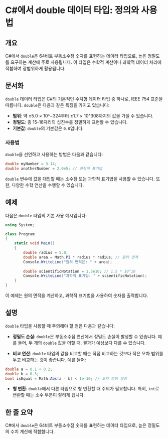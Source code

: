 <!--
Meta Description: # C#에서 double 데이터 타입: 정의와 사용법 ## 개요 C#에서 `double`은 64비트 부동소수점 숫자를 표현하는 데이터 타입으로, 높은 정밀도를 요구하는 계산에 주로 사용됩니다. 이 타입은 수학적 계산이나 과학적 데이터 처리에 적합하여 광범위하게 활용됩니...
Meta Keywords: double, 있습니다, 데이터, 과학적, 부동소수점
-->

# C#에서 double 데이터 타입: 정의와 사용법

## 개요
C#에서 `double`은 64비트 부동소수점 숫자를 표현하는 데이터 타입으로, 높은 정밀도를 요구하는 계산에 주로 사용됩니다. 이 타입은 수학적 계산이나 과학적 데이터 처리에 적합하여 광범위하게 활용됩니다.

## 문서화
`double` 데이터 타입은 C#의 기본적인 수치형 데이터 타입 중 하나로, IEEE 754 표준을 따릅니다. `double`은 다음과 같은 특징을 가지고 있습니다:

- **범위**: 약 ±5.0 × 10^−324부터 ±1.7 × 10^308까지의 값을 가질 수 있습니다.
- **정밀도**: 총 15-16자리의 십진수를 정밀하게 표현할 수 있습니다.
- **기본값**: `double`의 기본값은 `0.0`입니다.

### 사용법
`double`을 선언하고 사용하는 방법은 다음과 같습니다:

```csharp
double myNumber = 3.14;
double anotherNumber = 2.0e5; // 과학적 표기법
```

`double` 변수에 값을 대입할 때는 소수점 또는 과학적 표기법을 사용할 수 있습니다. 또한, 다양한 수학 연산을 수행할 수 있습니다.

## 예제
다음은 `double` 타입의 기본 사용 예시입니다:

```csharp
using System;

class Program
{
    static void Main()
    {
        double radius = 5.0;
        double area = Math.PI * radius * radius; // 원의 면적
        Console.WriteLine("원의 면적은: " + area);
        
        double scientificNotation = 1.5e10; // 1.5 * 10^10
        Console.WriteLine("과학적 표기법: " + scientificNotation);
    }
}
```

이 예제는 원의 면적을 계산하고, 과학적 표기법을 사용하여 숫자를 출력합니다.

## 설명
`double` 타입을 사용할 때 주의해야 할 점은 다음과 같습니다:

- **정밀도 손실**: `double`은 부동소수점 연산에서 정밀도 손실이 발생할 수 있습니다. 예를 들어, 두 개의 `double` 값을 더할 때, 결과가 예상보다 다를 수 있습니다.
  
- **비교 연산**: `double` 타입의 값을 비교할 때는 직접 비교하는 것보다 작은 오차 범위를 두고 비교하는 것이 좋습니다. 예를 들어:

```csharp
double a = 0.1 + 0.2;
double b = 0.3;
bool isEqual = Math.Abs(a - b) < 1e-10; // 오차 범위 설정
```

- **형 변환**: `double`에서 다른 타입으로 형 변환할 때 주의가 필요합니다. 특히, `int`로 변환할 때는 소수 부분이 잘리게 됩니다.

## 한 줄 요약
C#에서 `double`은 64비트 부동소수점 숫자를 표현하는 데이터 타입으로, 높은 정밀도의 수치 계산에 적합합니다.
